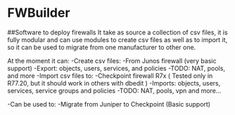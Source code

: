 # FWBuilder
##Software to deploy firewalls
It take as source a collection of csv files, it is fully modular and can use modules to create csv files as well as to import it, so it can be used to migrate from one manufacturer to other one.

At the moment it can:
-Create csv files:
  -From Junos firewall (very basic support)
    -Export: objects, users, services, and policies
    -TODO: NAT, pools, and more
-Import csv files to:
  -Checkpoint firewall R7x ( Tested only in R77.20, but it should work in others with dbedit )
    -Imports: objects, users, services, service groups and policies
    -TODO: NAT, pools, vpn and more...

-Can be used to:
  -Migrate from Juniper to Checkpoint (Basic support)
